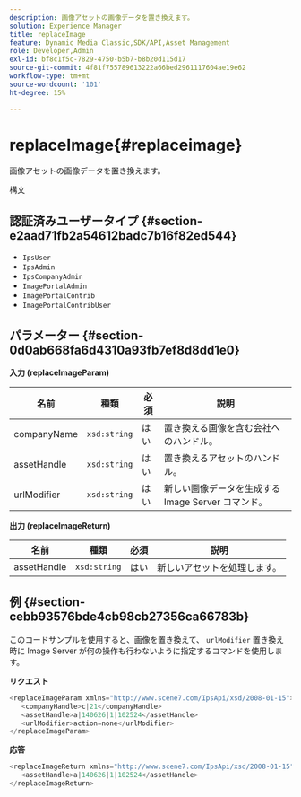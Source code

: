 ```yaml
---
description: 画像アセットの画像データを置き換えます。
solution: Experience Manager
title: replaceImage
feature: Dynamic Media Classic,SDK/API,Asset Management
role: Developer,Admin
exl-id: bf8c1f5c-7829-4750-b5b7-b8b20d115d17
source-git-commit: 4f81f755789613222a66bed2961117604ae19e62
workflow-type: tm+mt
source-wordcount: '101'
ht-degree: 15%

---
```


# replaceImage{#replaceimage}

画像アセットの画像データを置き換えます。

構文

## 認証済みユーザータイプ {#section-e2aad71fb2a54612badc7b16f82ed544}

* `IpsUser`
* `IpsAdmin`
* `IpsCompanyAdmin`
* `ImagePortalAdmin`
* `ImagePortalContrib`
* `ImagePortalContribUser`

## パラメーター {#section-0d0ab668fa6d4310a93fb7ef8d8dd1e0}

**入力 (replaceImageParam)**

| 名前 | 種類 | 必須 | 説明 |
|---|---|---|---|
| companyName | `xsd:string` | はい | 置き換える画像を含む会社へのハンドル。 |
| assetHandle | `xsd:string` | はい | 置き換えるアセットのハンドル。 |
| urlModifier | `xsd:string` | はい | 新しい画像データを生成する Image Server コマンド。 |

**出力 (replaceImageReturn)**

| 名前 | 種類 | 必須 | 説明 |
|---|---|---|---|
| assetHandle | `xsd:string` | はい | 新しいアセットを処理します。 |

## 例 {#section-cebb93576bde4cb98cb27356ca66783b}

このコードサンプルを使用すると、画像を置き換えて、 `urlModifier` 置き換え時に Image Server が何の操作も行わないように指定するコマンドを使用します。

**リクエスト**

```java
<replaceImageParam xmlns="http://www.scene7.com/IpsApi/xsd/2008-01-15">
   <companyHandle>c|21</companyHandle>
   <assetHandle>a|140626|1|102524</assetHandle>
   <urlModifier>action=none</urlModifier>
</replaceImageParam>
```

**応答**

```java
<replaceImageReturn xmlns="http://www.scene7.com/IpsApi/xsd/2008-01-15">
   <assetHandle>a|140626|1|102524</assetHandle>
</replaceImageReturn>
```
